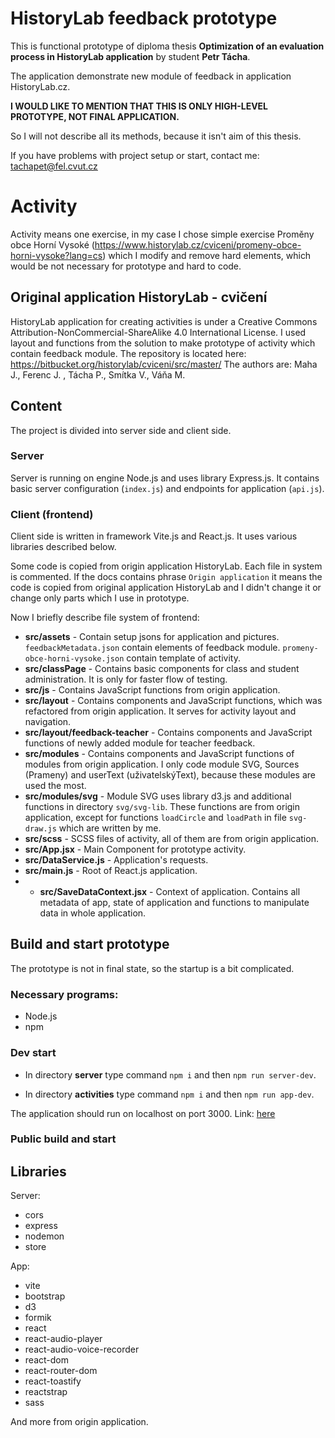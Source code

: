 # HistoryLab feedback prototype #

This is functional prototype of diploma thesis **Optimization of an
evaluation process in HistoryLab
application** by student **Petr Tácha**.

The application demonstrate new module of feedback in application HistoryLab.cz.

**I WOULD LIKE TO MENTION THAT THIS IS ONLY HIGH-LEVEL PROTOTYPE, NOT FINAL APPLICATION.**

So I will not describe all its methods, because it isn't aim of this thesis.

If you have problems with project setup or start, contact me: [tachapet@fel.cvut.cz](mailto:tachapet@fel.cvut.cz)


# Activity #
Activity means one exercise, in my case I chose simple exercise Proměny obce Horní Vysoké
(https://www.historylab.cz/cviceni/promeny-obce-horni-vysoke?lang=cs) which I modify and remove hard elements, which would be not necessary for prototype and hard to code.

## Original application HistoryLab - cvičení ##

HistoryLab application for creating activities is under a Creative Commons Attribution-NonCommercial-ShareAlike 4.0 International License.
I used layout and functions from the solution to make prototype of activity which contain feedback module. 
The repository is located here: https://bitbucket.org/historylab/cviceni/src/master/
The authors are: Maha J., Ferenc J. , Tácha P., Smítka V., Váňa M.

## Content ##
The project is divided into server side and client side.

### Server ###
Server is running on engine Node.js and uses library Express.js.
It contains basic server configuration (`index.js`)
and endpoints for application (`api.js`).

### Client (frontend) ###
Client side is written in framework Vite.js and React.js.
It uses various libraries described below.

Some code is copied from origin application HistoryLab. 
Each file in system is commented. If the docs contains phrase `Origin application` it means
the code is copied from original application HistoryLab and I didn't change it or change only parts which I use in prototype.

Now I briefly describe file system of frontend:

* **src/assets** - Contain setup jsons for application and pictures. `feedbackMetadata.json` contain elements of feedback module. `promeny-obce-horni-vysoke.json` contain template of activity.
* **src/classPage** - Contains basic components for class and student administration. It is only for faster flow of testing.
* **src/js** - Contains JavaScript functions from origin application.
* **src/layout** - Contains components and JavaScript functions, which was refactored from origin application. It serves for activity layout and navigation.
* **src/layout/feedback-teacher** - Contains components and JavaScript functions of newly added module for teacher feedback.
* **src/modules** - Contains components and JavaScript functions of modules from origin application. I only code module SVG, Sources (Prameny) and userText (uživatelskýText), because these modules are used the most. 
* **src/modules/svg** - Module SVG uses library d3.js and additional functions in directory `svg/svg-lib`. These functions are from origin application, except for functions `loadCircle` and `loadPath` in file `svg-draw.js` which are written by me.
* **src/scss** - SCSS files of activity, all of them are from origin application.
* **src/App.jsx** - Main Component for prototype activity. 
* **src/DataService.js** - Application's requests.
* **src/main.js** - Root of React.js application.
* * **src/SaveDataContext.jsx** - Context of application. Contains all metadata of app, state of application and functions to manipulate data in whole application.

## Build and start prototype ##
The prototype is not in final state, so the startup is a bit complicated.
### Necessary programs: ###
* Node.js
* npm

### Dev start ###
* In directory **server** type command `npm i` and then `npm run server-dev`.

* In directory **activities** type command `npm i` and then `npm run app-dev`.

The application should run on localhost on port 3000. Link: [here](http://localhost:3000/)

### Public build and start ###



## Libraries ##

Server:
* cors
* express
* nodemon
* store

App:
* vite
* bootstrap
* d3
* formik
* react
* react-audio-player
* react-audio-voice-recorder
* react-dom
* react-router-dom
* react-toastify
* reactstrap
* sass

And more from origin application.